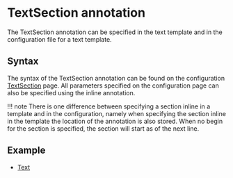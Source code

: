 # TextSection annotation

The TextSection annotation can be specified in the text template and in the configuration file for a text template.

## Syntax
The syntax of the TextSection annotation can be found on the configuration [TextSection](../../../Config/Template/TextTemplate/#textsection) page. All parameters specified on the configuration page can also be specified using the inline annotation.

!!! note
    There is one difference between specifying a section inline in a template and in the configuration, namely when specifying the section inline in the template the location of the annotation is also stored. When no begin for the section is specified, the section will start as of the next line.

## Example

- [Text](../../TextTemplate/#section-example)
